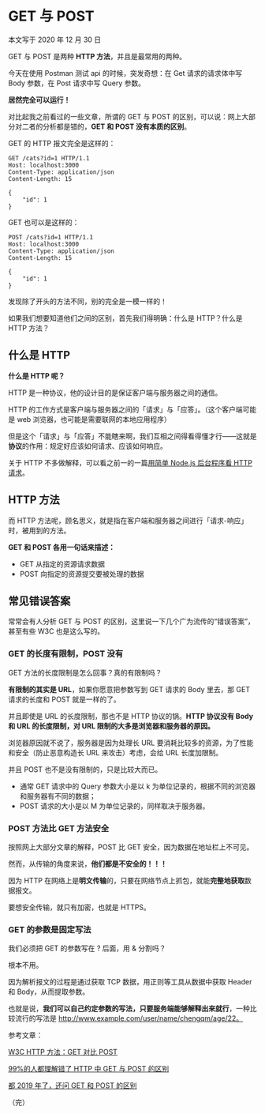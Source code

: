 # GET 与 POST

本文写于 2020 年 12 月 30 日

GET 与 POST 是两种 **HTTP 方法**，并且是最常用的两种。

今天在使用 Postman 测试 api 的时候，突发奇想：在 Get 请求的请求体中写 Body 参数，在 Post 请求中写 Query 参数。

**居然完全可以运行！**

对比起我之前看过的一些文章，所谓的 GET 与 POST 的区别，可以说：网上大部分对二者的分析都是错的，**GET 和 POST 没有本质的区别**。

GET 的 HTTP 报文完全是这样的：

```http
GET /cats?id=1 HTTP/1.1
Host: localhost:3000
Content-Type: application/json
Content-Length: 15

{
    "id": 1
}
```

GET 也可以是这样的：

```http
POST /cats?id=1 HTTP/1.1
Host: localhost:3000
Content-Type: application/json
Content-Length: 15

{
    "id": 1
}
```

发现除了开头的方法不同，别的完全是一模一样的！

如果我们想要知道他们之间的区别，首先我们得明确：什么是 HTTP？什么是 HTTP 方法？

## 什么是 HTTP

**什么是 HTTP 呢？**

HTTP 是一种协议，他的设计目的是保证客户端与服务器之间的通信。

HTTP 的工作方式是客户端与服务器之间的「请求」与「应答」。（这个客户端可能是 web 浏览器，也可能是需要联网的本地应用程序）

但是这个「请求」与「应答」不能瞎来啊，我们互相之间得看得懂才行——这就是**协议**的作用：规定好应该如何请求、应该如何响应。

关于 HTTP 不多做解释，可以看之前一的一篇[用简单 Node.js 后台程序看 HTTP 请求](https://www.yuque.com/fuzaogonglibudushu/javascript/dt31ut)。

## HTTP 方法

而 HTTP 方法呢，顾名思义，就是指在客户端和服务器之间进行「请求-响应」时，被用到的方法。

**GET 和 POST 各用一句话来描述：**

- GET 从指定的资源请求数据
- POST 向指定的资源提交要被处理的数据

## 常见错误答案

常常会有人分析 GET 与 POST 的区别，这里说一下几个广为流传的“错误答案”，甚至有些 W3C 也是这么写的。

### GET 的长度有限制，POST 没有

GET 方法的长度限制是怎么回事？真的有限制吗？

**有限制的其实是 URL**，如果你愿意把参数写到 GET 请求的 Body 里去，那 GET 请求的长度和 POST 就是一样的了。

并且即使是 URL 的长度限制，那也不是 HTTP 协议的锅。**HTTP 协议没有 Body 和 URL 的长度限制，对 URL 限制的大多是浏览器和服务器的原因。**

浏览器原因就不说了，服务器是因为处理长 URL 要消耗比较多的资源，为了性能和安全（防止恶意构造长 URL 来攻击）考虑，会给 URL 长度加限制。

并且 POST 也不是没有限制的，只是比较大而已。

- 通常 GET 请求中的 Query 参数大小是以 k 为单位记录的，根据不同的浏览器和服务器有不同的数据；
- POST 请求的大小是以 M 为单位记录的，同样取决于服务器。

### POST 方法比 GET 方法安全

按照网上大部分文章的解释，POST 比 GET 安全，因为数据在地址栏上不可见。

然而，从传输的角度来说，**他们都是不安全的！！！**

因为 HTTP 在网络上是**明文传输**的，只要在网络节点上抓包，就能**完整地获取**数据报文。

要想安全传输，就只有加密，也就是 HTTPS。

### GET 的参数是固定写法

我们必须把 GET 的参数写在 ? 后面，用 & 分割吗？

根本不用。

因为解析报文的过程是通过获取 TCP 数据，用正则等工具从数据中获取 Header 和 Body，从而提取参数。

也就是说，**我们可以自己约定参数的写法，只要服务端能够解释出来就行**，一种比较流行的写法是 http://www.example.com/user/name/chengqm/age/22。

参考文章：

[W3C HTTP 方法：GET 对比 POST](https://www.w3school.com.cn/tags/html_ref_httpmethods.asp)

[99%的人都理解错了 HTTP 中 GET 与 POST 的区别](https://mp.weixin.qq.com/s?__biz=MzI3NzIzMzg3Mw==&mid=100000054&idx=1&sn=71f6c214f3833d9ca20b9f7dcd9d33e4#rd)

[都 2019 年了，还问 GET 和 POST 的区别](https://blog.fundebug.com/2019/02/22/compare-http-method-get-and-post/)

（完）
